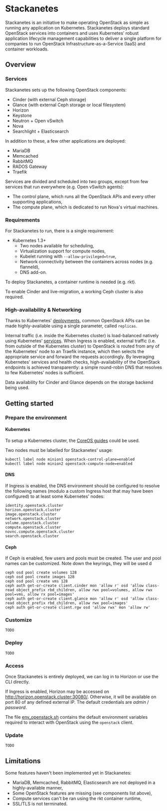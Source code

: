 # Stackanetes

Stackanetes is an initiative to make operating OpenStack as simple as running any application on Kubernetes.
Stackanetes deploys standard OpenStack services into containers and uses Kubernetes’ robust application lifecycle management capabilities to deliver a single platform for companies to run OpenStack Infrastructure-as-a-Service (IaaS) and container workloads.

## Overview

### Services

Stackanetes sets up the following OpenStack components:
- Cinder (with external Ceph storage)
- Glance (with external Ceph storage or local filesystem)
- Horizon
- Keystone
- Neutron + Open vSwitch
- Nova
- Searchlight + Elasticsearch

In addition to these, a few other applications are deployed:
- MariaDB
- Memcached
- RabbitMQ
- RADOS Gateway
- Traefik

Services are divided and scheduled into two groups, except from few services that run everywhere (e.g. Open vSwitch agents):
- The control plane, which runs all the OpenStack APIs and every other supporting applications,
- The compute plane, which is dedicated to run Nova's virtual machines.

### Requirements

For Stackanetes to run, there is a single requirement:
- Kubernetes 1.3+
  - Two nodes available for scheduling,
  - Virtualization support for compute nodes,
  - Kubelet running with `--allow-privileged=true`,
  - Network connectivity between the containers across nodes (e.g. flanneld),
  - DNS add-on.

To deploy Stackanetes, a container runtime is needed (e.g. rkt).

To enable Cinder and live-migration, a working Ceph cluster is also required.

### High-availability & Networking

Thanks to Kubernetes' [deployments](http://kubernetes.io/docs/user-guide/deployments/), common OpenStack APIs can be made highly-available using a single parameter, called `replicas`.

Internal traffic (i.e. inside the Kubernetes cluster) is load-balanced natively using Kubernetes' [services](http://kubernetes.io/docs/user-guide/services/). When Ingress is enabled, external traffic (i.e. from outside of the Kubernetes cluster) to OpenStack is routed from any of the Kubernetes' node to an Traefik instance, which then selects the appropriate service and forward the requests accordingly. By leveraging Kubernetes' services and health checks, high-availability of the OpenStack endpoints is achieved transparently: a simple round-robin DNS that resolves to few Kubernetes' nodes is sufficient.

Data availability for Cinder and Glance depends on the storage backend being used.

## Getting started

### Prepare the environment

#### Kubernetes

To setup a Kubernetes cluster, the [CoreOS guides](https://coreos.com/kubernetes/docs/latest/) could be used.

Two nodes must be labelled for Stackanetes' usage:

    kubectl label node minion1 openstack-control-plane=enabled
    kubectl label node minion2 openstack-compute-node=enabled

#### DNS

If Ingress is enabled, the DNS environment should be configured to resolve the following names (modulo a custom Ingress host that may have been configured) to at least some Kubernetes' nodes:

    identity.openstack.cluster
    horizon.openstack.cluster
    image.openstack.cluster
    network.openstack.cluster
    volume.openstack.cluster
    compute.openstack.cluster
    novnc.compute.openstack.cluster
    search.openstack.cluster

#### Ceph

If Ceph is enabled, few users and pools must be created.
The user and pool names can be customized. Note down the keyrings, they will be used d

    ceph osd pool create volumes 128
    ceph osd pool create images 128
    ceph osd pool create vms 128
    ceph auth get-or-create client.cinder mon 'allow r' osd 'allow class-read object_prefix rbd_children, allow rwx pool=volumes, allow rwx pool=vms, allow rx pool=images'
    ceph auth get-or-create client.glance mon 'allow r' osd 'allow class-read object_prefix rbd_children, allow rwx pool=images'
    ceph auth get-or-create client.rgw osd 'allow rwx' mon 'allow rw'

### Customize

    TODO

### Deploy

    TODO

### Access

Once Stackanetes is entirely deployed, we can log in to Horizon or use the CLI directly.

If Ingress is enabled, Horizon may be accessed on http://horizon.openstack.cluster:30080/. Otherwise, it will be available on port 80 of any defined external IP. The default credentials are _admin_ / _password_.

The file [env_openstack.sh](env_openstack.sh) contains the default environment variables required to interact with OpenStack using the `openstack` client.

### Update

    TODO

## Limitations

Some features haven't been implemented yet in Stackanetes:
- MariaDB, Memcached, RabbitMQ, Elasticsearch are not deployed in a highly-available manner,
- Some OpenStack features are missing (see components list above),
- Compute services can't be ran using the rkt container runtime,
- SSL/TLS is not terminated.
